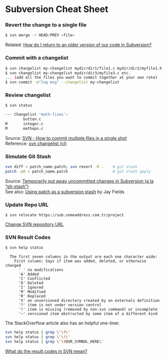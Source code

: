 # Subversion Cheat Sheet

### Revert the change to a single file
```bash
$ svn merge -r HEAD:PREV <file>
```
Related: [How do I return to an older version of our code in Subversion?](https://stackoverflow.com/a/814436/6146580)

### Commit with a changelist
```bash
$ svn changelist my-changelist mydir/dir1/file1.c mydir/dir2/myfile1.h
$ svn changelist my-changelist mydir/dir3/myfile3.c etc.
... (add all the files you want to commit together at your own rate)
$ svn commit -m"log msg" --changelist my-changelist
```

### Review changelist
```bash
$ svn status

--- Changelist 'math-fixes':
        button.c
M       integer.c
M       mathops.c
```

Source: [SVN - How to commit multiple files in a single shot](https://stackoverflow.com/a/4335763/6146580)<br/>
Reference: [svn changelist (cl)](http://svnbook.red-bean.com/en/1.6/svn.ref.svn.c.changelist.html)

### Simulate Git Stash
```bash
svn diff > patch_name.patch; svn revert -R .    # git stash
patch -p0 < patch_name.patch                    # git stash apply
```

Source: [Temporarily put away uncommitted changes in Subversion (a la “git-stash”)](https://stackoverflow.com/a/3391053)<br/>
See also: [Using patch as a subversion stash](http://blog.jayfields.com/2008/02/using-patch-as-subversion-stash.html) by Jay Fields

### Update Repo URL
```
$ svn relocate https://sub.someaddress.com.tr/project
```

[Change SVN repository URL](https://stackoverflow.com/a/13944343/6146580)

### SVN Result Codes
```bash
$ svn help status
```

```
  The first seven columns in the output are each one character wide:
    First column: Says if item was added, deleted, or otherwise changed
      ' ' no modifications
      'A' Added
      'C' Conflicted
      'D' Deleted
      'I' Ignored
      'M' Modified
      'R' Replaced
      'X' an unversioned directory created by an externals definition
      '?' item is not under version control
      '!' item is missing (removed by non-svn command) or incomplete
      '~' versioned item obstructed by some item of a different kind
```
The StackOverflow article also has an helpful one-liner.
```bash
svn help status | grep \'\?\'
svn help status | grep \'\!\'
svn help status | grep \'\YOUR_SYMBOL_HERE\'
```

[What do the result codes in SVN mean?](https://stackoverflow.com/a/2036/6146580)

